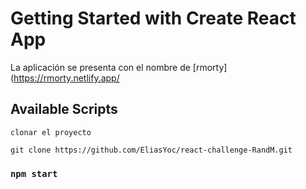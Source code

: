 # Getting Started with Create React App

La aplicación se presenta con el nombre de [rmorty](https://rmorty.netlify.app/

## Available Scripts

`clonar el proyecto`

```
git clone https://github.com/EliasYoc/react-challenge-RandM.git
```

### `npm start`

